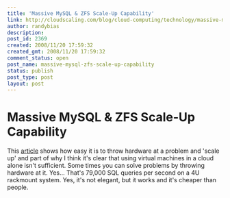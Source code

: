 ```yaml
---
title: 'Massive MySQL & ZFS Scale-Up Capability'
link: http://cloudscaling.com/blog/cloud-computing/technology/massive-mysql-zfs-scale-up-capability/
author: randybias
description: 
post_id: 2369
created: 2008/11/20 17:59:32
created_gmt: 2008/11/20 17:59:32
comment_status: open
post_name: massive-mysql-zfs-scale-up-capability
status: publish
post_type: post
layout: post
---
```


# Massive MySQL & ZFS Scale-Up Capability

This [article](http://blogs.sun.com/mrbenchmark/entry/scaling_mysql_on_a_256) shows how easy it is to throw hardware at a problem and 'scale up' and part of why I think it's clear that using virtual machines in a cloud alone isn't sufficient. Some times you can solve problems by throwing hardware at it. Yes... That's 79,000 SQL queries per second on a 4U rackmount system. Yes, it's not elegant, but it works and it's cheaper than people.